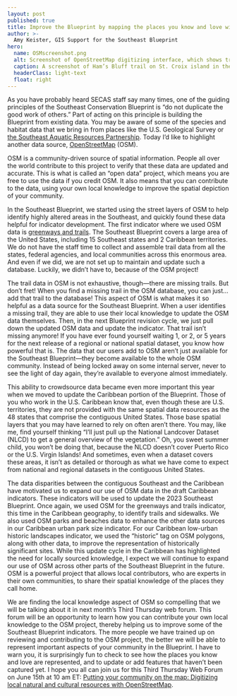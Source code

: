 ```yaml
---
layout: post
published: true
title: Improve the Blueprint by mapping the places you know and love with OpenStreetMap
author: >-
  Amy Keister, GIS Support for the Southeast Blueprint
hero:
  name: OSMscreenshot.png
  alt: Screenshot of OpenStreetMap digitizing interface, which shows trail information in a left-hand sidebar and a map of the trail route on the right.
  caption: A screenshot of Ham’s Bluff trail on St. Croix island in the OpenStreetMap (OSM) interface. SECAS staff, working with local experts form St. Croix, updated some of the OSM trail data by updating trail name and attributes, and even digitized some trails that were not yet in the OSM database. Now these trails are included in our draft Caribbean greenways and trails indicator. 
  headerClass: light-text
  float: right
---
```

As you have probably heard SECAS staff say many times, one of the guiding principles of the Southeast Conservation Blueprint is “do not duplicate the good work of others.” Part of acting on this principle is building the Blueprint from existing data. You may be aware of some of the species and habitat data that we bring in from places like the U.S. Geological Survey or [the Southeast Aquatic Resources Partnership](http://secassoutheast.org/2023/04/20/Highlighting-three-freshwater-aquatic-indicators-co-developed-with-SARP.html). Today I’d like to highlight another data source, [OpenStreetMap](https://www.openstreetmap.org/about) (OSM).

OSM is a community-driven source of spatial information. People all over the world contribute to this project to verify that these data are updated and accurate. This is what is called an “open data” project, which means you are free to use the data if you credit OSM. It also means that you can contribute to the data, using your own local knowledge to improve the spatial depiction of your community.<!--more-->

In the Southeast Blueprint, we started using the street layers of OSM to help identify highly altered areas in the Southeast, and quickly found these data helpful for indicator development. The first indicator where we used OSM data is [greenways and trails](https://secas-fws.hub.arcgis.com/maps/fws::greenways-trails-southeast-blueprint-indicator/about). The Southeast Blueprint covers a large area of the United States, including 15 Southeast states and 2 Caribbean territories. We do not have the staff time to collect and assemble trail data from all the states, federal agencies, and local communities across this enormous area. And even if we did, we are not set up to maintain and update such a database. Luckily, we didn’t have to, because of the OSM project! 

The trail data in OSM is not exhaustive, though—there are missing trails. But don’t fret! When you find a missing trail in the OSM database, you can just…add that trail to the database! This aspect of OSM is what makes it so helpful as a data source for the Southeast Blueprint. When a user identifies a missing trail, they are able to use their local knowledge to update the OSM data themselves. Then, in the next Blueprint revision cycle, we just pull down the updated OSM data and update the indicator. That trail isn’t missing anymore! If you have ever found yourself waiting 1, or 2, or 5 years for the next release of a regional or national spatial dataset, you know how powerful that is. The data that our users add to OSM aren’t just available for the Southeast Blueprint—they become available to the whole OSM community. Instead of being locked away on some internal server, never to see the light of day again, they’re available to everyone almost immediately.

This ability to crowdsource data became even more important this year when we moved to update the Caribbean portion of the Blueprint. Those of you who work in the U.S. Caribbean know that, even though these are U.S. territories, they are not provided with the same spatial data resources as the 48 states that comprise the contiguous United States. Those base spatial layers that you may have learned to rely on often aren’t there. You may, like me, find yourself thinking “I’ll just pull up the National Landcover Dataset (NLCD) to get a general overview of the vegetation.” Oh, you sweet summer child, you won’t be doing that, because the NLCD doesn’t cover Puerto Rico or the U.S. Virgin Islands! And sometimes, even when a dataset covers these areas, it isn’t as detailed or thorough as what we have come to expect from national and regional datasets in the contiguous United States. 

The data disparities between the contiguous Southeast and the Caribbean have motivated us to expand our use of OSM data in the draft Caribbean indicators. These indicators will be used to update the 2023 Southeast Blueprint. Once again, we used OSM for the greenways and trails indicator, this time in the Caribbean geography, to identify trails and sidewalks. We also used OSM parks and beaches data to enhance the other data sources in our Caribbean urban park size indicator. For our Caribbean low-urban historic landscapes indicator, we used the “historic” tag on OSM polygons, along with other data, to improve the representation of historically significant sites. While this update cycle in the Caribbean has highlighted the need for locally sourced knowledge, I expect we will continue to expand our use of OSM across other parts of the Southeast Blueprint in the future. OSM is a powerful project that allows local contributors, who are experts in their own communities, to share their spatial knowledge of the places they call home. 

We are finding the local knowledge aspect of OSM so compelling that we will be talking about it in next month’s Third Thursday web forum. This forum will be an opportunity to learn how you can contribute your own local knowledge to the OSM project, thereby helping us to improve some of the Southeast Blueprint indicators. The more people we have trained up on reviewing and contributing to the OSM project, the better we will be able to represent important aspects of your community in the Blueprint. I have to warn you, it is surprisingly fun to check to see how the places you know and love are represented, and to update or add features that haven’t been captured yet. I hope you all can join us for this Third Thursday Web Forum on June 15th at 10 am ET: [Putting your community on the map: Digitizing local natural and cultural resources with OpenStreetMap](https://calendar.google.com/calendar/event?eid=MW5nc201Y3Zyb2ViaDg0YWVmcDR1OGNwaHYgc2VjYXNzb3V0aGVhc3RAbQ&ctz=America/New_York).
